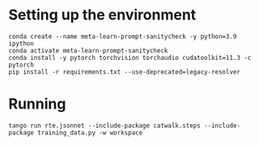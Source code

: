 Setting up the environment
==========================

```
conda create --name meta-learn-prompt-sanitycheck -y python=3.9 ipython
conda activate meta-learn-prompt-sanitycheck
conda install -y pytorch torchvision torchaudio cudatoolkit=11.3 -c pytorch
pip install -r requirements.txt --use-deprecated=legacy-resolver
```

Running
=======

```
tango run rte.jsonnet --include-package catwalk.steps --include-package training_data.py -w workspace
```
